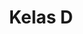 ---
date:  ""
draft: false
title: "Kelas D"
opened:
    year: "2025"
    days: "1"
    month: "7"
    hours: "20"
    minute: "15" 
closed:
    year: "2025"
    days: "1"
    month: "7"
    hours: "20"
    minute: "15" 
source: 
    link: "https://forms.gle/QvCwA44yA2zDSvYp8"
    silo: ""
    gate: ""
    file: ""
remeds:
    opened:
        year: 2025
        days: 1
        month: 7
        hours: 20
        minute: 15 
    closed:
        year: 2025
        days: 1
        month: 7
        hours: 20
        minute: 15 
metadata:
    author: ["Gibran Zizzami"]
---
